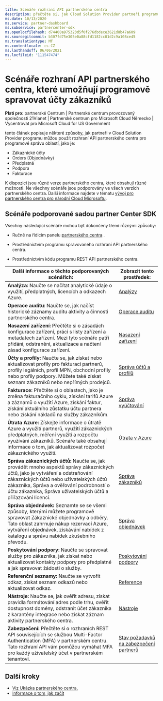 ```yaml
---
title: Scénáře rozhraní API partnerského centra
description: přečtěte si, jak Cloud Solution Provider partneři programu můžou pomocí rozhraní API partnerského centra spravovat účty zákazníků, objednávky, podporu a fakturace prostřednictvím služby.
ms.date: 10/13/2020
ms.service: partner-dashboard
ms.subservice: partnercenter-sdk
ms.openlocfilehash: d74400a975323d5f0f276dbdece3621d8b47a609
ms.sourcegitcommit: b307fd75e305e0a88cfd1182cc01d2c9a108ce45
ms.translationtype: MT
ms.contentlocale: cs-CZ
ms.lasthandoff: 06/06/2021
ms.locfileid: "111547474"
---
```

# <a name="partner-center-api-scenarios-that-let-you-programmatically-manage-customer-accounts"></a>Scénáře rozhraní API partnerského centra, které umožňují programově spravovat účty zákazníků

**Platí pro**: partnerské Centrum | Partnerské centrum provozovaný společností 21Vianet | Partnerské centrum pro Microsoft Cloud Německo | Vycentrovat pro Microsoft Cloud for US Government

tento článek popisuje některé způsoby, jak partneři v Cloud Solution Provider programu můžou použít rozhraní API partnerského centra pro programové správu oblastí, jako je:

- Zákaznické účty
- Orders (Objednávky)
- Předplatná
- Podpora
- Fakturace

K dispozici jsou různé verze partnerského centra, které obsahují různé možnosti. Ne všechny scénáře jsou podporovány ve všech verzích partnerského centra. Další informace najdete v tématu [vývoj pro partnerského centra pro národní Cloud Microsoftu](developing-for-partner-center-for-microsoft-national-cloud.md).

## <a name="scenarios-supported-by-the-partner-center-sdk"></a>Scénáře podporované sadou partner Center SDK

Všechny následující scénáře mohou být dokončeny třemi různými způsoby:

- Ručně na řídicím panelu [partnerského centra](https://partner.microsoft.com/dashboard) .

- Prostřednictvím programu spravovaného rozhraní API partnerského centra.

- Prostřednictvím kódu programu REST API partnerského centra.

| Další informace o těchto podporovaných scénářích:  | Zobrazit tento prostředek:     |
|----------------------------------|--------------------------|
| **Analýza:** Naučte se načítat analytické údaje o využití, předplatných, licencích a odkazech Azure.         | [Analýzy](usage-analytics.md)  |
| **Operace auditu:** Naučte se, jak načíst historické záznamy auditu aktivity a činnosti partnerského centra. | [Operace auditu](audit.md)                     |
| **Nasazení zařízení:** Přečtěte si o zásadách konfigurace zařízení, práci s listy zařízení a metadatech zařízení. Mezi tyto scénáře patří přidání, odstranění, aktualizace a načtení zásad konfigurace zařízení.    | [Nasazení zařízení](device-deployment.md)  |
| **Účty a profily:** Naučte se, jak získat nebo aktualizovat profily pro fakturaci partnerů, profily legálních, profil MPN, obchodní profily nebo profily podpory. Můžete také získat seznam zákazníků nebo nepřímých prodejců. | [Správa účtů a profilů](manage-profiles-and-information.md)                                                                        |
| **Fakturace:** Přečtěte si o oblastech, jako je změna fakturačního cyklu, získání tarifů Azure a záznamů o využití Azure, získání faktur, získání aktuálního zůstatku účtu partnera nebo získání nákladů na služby zákazníkům.  | [Správa vyúčtování](manage-billing.md)   |
| **Útrata Azure:** Získejte informace o útratě Azure a využití partnerů, využití zákaznických předplatných, měření využití a rozpočtu využívání zákazníků. Scénáře také obsahují informace o tom, jak aktualizovat rozpočet zákaznického využití. | [Útrata v Azure](azure-spending.md)  |
| **Správa zákaznických účtů:** Naučte se, jak provádět mnoho aspektů správy zákaznických účtů, jako je vytváření a odstraňování zákaznických účtů nebo uživatelských účtů zákazníka, Správa a ověřování podrobností o účtu zákazníka, Správa uživatelských účtů a přiřazování licencí.  | [Správa zákazníků](manage-customers.md)  |
| **Správa objednávek:** Seznamte se se všemi způsoby, kterými můžete programově spravovat Zákaznické objednávky a odběry. Tato oblast zahrnuje nákup rezervací Azure, vytváření objednávek, získávání nabídek z katalogu a správu nabídek zkušebního převodu.   | [Správa objednávek](manage-orders.md)  |
| **Poskytování podpory:** Naučte se spravovat služby pro zákazníka, jak získat nebo aktualizovat kontakty podpory pro předplatné a jak spravovat žádosti o služby.  | [Poskytování podpory](provide-support.md)   |
| **Referenční seznamy:** Naučte se vytvořit odkaz, získat seznam odkazů nebo aktualizovat odkaz.  | [Reference](/partner/develop/referrals)  |
| **Nástroje:** Naučte se, jak ověřit adresu, získat pravidla formátování adres podle trhu, ověřit dostupnost domény, odstranit účet zákazníka z karantény integrace nebo získat záznam aktivity partnerského centra. | [Nástroje](utilities.md)  |
| **Zabezpečení:** Přečtěte si o rozhraních REST API souvisejících se službou Multi-Factor Authentication (MFA) v partnerském centru. Tato rozhraní API vám pomůžou vymáhat MFA pro každý uživatelský účet v partnerském tenantovi.  | [Stav požadavků na zabezpečení partnerů](partner-security-requirements.md)  |

## <a name="next-steps"></a>Další kroky

- [Viz Ukázka partnerského centra.](partner-center-samples.md)
- [Informace o tom, jak začít](get-started.md)